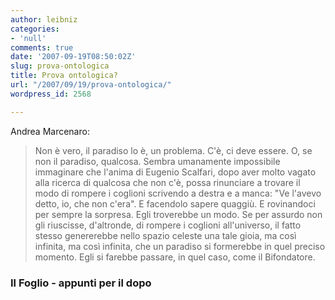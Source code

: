 ```yaml
---
author: leibniz
categories:
- 'null'
comments: true
date: '2007-09-19T08:50:02Z'
slug: prova-ontologica
title: Prova ontologica?
url: "/2007/09/19/prova-ontologica/"
wordpress_id: 2568

---
```

Andrea Marcenaro:


> Non è vero, il paradiso lo è, un problema. C'è, ci deve essere. O, se non il paradiso, qualcosa. Sembra umanamente impossibile immaginare che l'anima di Eugenio Scalfari, dopo aver molto vagato alla ricerca di qualcosa che non c'è, possa rinunciare a trovare il modo di rompere i coglioni scrivendo a destra e a manca: "Ve l'avevo detto, io, che non c'era". E facendolo sapere quaggiù. E rovinandoci per sempre la sorpresa. Egli troverebbe un modo. Se per assurdo non gli riuscisse, d'altronde, di rompere i coglioni all'universo, il fatto stesso genererebbe nello spazio celeste una tale gioia, ma così infinita, ma così infinita, che un paradiso si formerebbe in quel preciso momento. Egli si farebbe passare, in quel caso, come il Bifondatore.




### Il Foglio - appunti per il dopo
